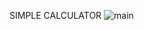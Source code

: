 SIMPLE CALCULATOR
![main](https://github.com/user-attachments/assets/b40e03e9-f2e1-4328-b618-9a8817220723)
